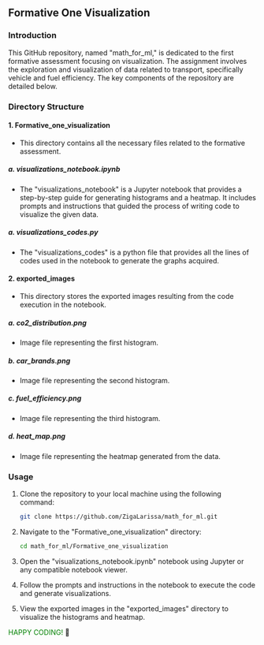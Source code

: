 ## Formative One Visualization

### Introduction
This GitHub repository, named "math_for_ml," is dedicated to the first formative assessment focusing on visualization. The assignment involves the exploration and visualization of data related to transport, specifically vehicle and fuel efficiency. The key components of the repository are detailed below.

### Directory Structure

#### 1. **Formative_one_visualization**
   - This directory contains all the necessary files related to the formative assessment.

   ##### a. **visualizations_notebook.ipynb**
   - The "visualizations_notebook" is a Jupyter notebook that provides a step-by-step guide for generating histograms and a heatmap. It includes prompts and instructions that guided the process of writing code to visualize the given data.

   ##### a. **visualizations_codes.py**
   - The "visualizations_codes" is a python file that provides all the lines of codes used in the notebook to generate the graphs acquired.

#### 2. **exported_images**
   - This directory stores the exported images resulting from the code execution in the notebook.

   ##### a. **co2_distribution.png**
   - Image file representing the first histogram.

   ##### b. **car_brands.png**
   - Image file representing the second histogram.

   ##### c. **fuel_efficiency.png**
   - Image file representing the third histogram.

   ##### d. **heat_map.png**
   - Image file representing the heatmap generated from the data.

### Usage
1. Clone the repository to your local machine using the following command:
   ```bash
   git clone https://github.com/ZigaLarissa/math_for_ml.git
   ```

2. Navigate to the "Formative_one_visualization" directory:
   ```bash
   cd math_for_ml/Formative_one_visualization
   ```

3. Open the "visualizations_notebook.ipynb" notebook using Jupyter or any compatible notebook viewer.

4. Follow the prompts and instructions in the notebook to execute the code and generate visualizations.

5. View the exported images in the "exported_images" directory to visualize the histograms and heatmap.


<font color="green">HAPPY CODING!</font> 👾
